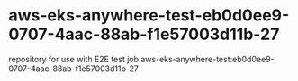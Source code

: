 # aws-eks-anywhere-test-eb0d0ee9-0707-4aac-88ab-f1e57003d11b-27
repository for use with E2E test job aws-eks-anywhere-test:eb0d0ee9-0707-4aac-88ab-f1e57003d11b-27
